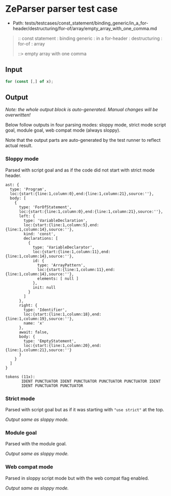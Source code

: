 # ZeParser parser test case

- Path: tests/testcases/const_statement/binding_generic/in_a_for-header/destructuring/for-of/array/empty_array_with_one_comma.md

> :: const statement : binding generic : in a for-header : destructuring : for-of : array
>
> ::> empty array with one comma

## Input

`````js
for (const [,] of x);
`````

## Output

_Note: the whole output block is auto-generated. Manual changes will be overwritten!_

Below follow outputs in four parsing modes: sloppy mode, strict mode script goal, module goal, web compat mode (always sloppy).

Note that the output parts are auto-generated by the test runner to reflect actual result.

### Sloppy mode

Parsed with script goal and as if the code did not start with strict mode header.

`````
ast: {
  type: 'Program',
  loc:{start:{line:1,column:0},end:{line:1,column:21},source:''},
  body: [
    {
      type: 'ForOfStatement',
      loc:{start:{line:1,column:0},end:{line:1,column:21},source:''},
      left: {
        type: 'VariableDeclaration',
        loc:{start:{line:1,column:5},end:{line:1,column:14},source:''},
        kind: 'const',
        declarations: [
          {
            type: 'VariableDeclarator',
            loc:{start:{line:1,column:11},end:{line:1,column:14},source:''},
            id: {
              type: 'ArrayPattern',
              loc:{start:{line:1,column:11},end:{line:1,column:14},source:''},
              elements: [ null ]
            },
            init: null
          }
        ]
      },
      right: {
        type: 'Identifier',
        loc:{start:{line:1,column:18},end:{line:1,column:19},source:''},
        name: 'x'
      },
      await: false,
      body: {
        type: 'EmptyStatement',
        loc:{start:{line:1,column:20},end:{line:1,column:21},source:''}
      }
    }
  ]
}

tokens (11x):
       IDENT PUNCTUATOR IDENT PUNCTUATOR PUNCTUATOR PUNCTUATOR IDENT
       IDENT PUNCTUATOR PUNCTUATOR
`````

### Strict mode

Parsed with script goal but as if it was starting with `"use strict"` at the top.

_Output same as sloppy mode._

### Module goal

Parsed with the module goal.

_Output same as sloppy mode._

### Web compat mode

Parsed in sloppy script mode but with the web compat flag enabled.

_Output same as sloppy mode._

